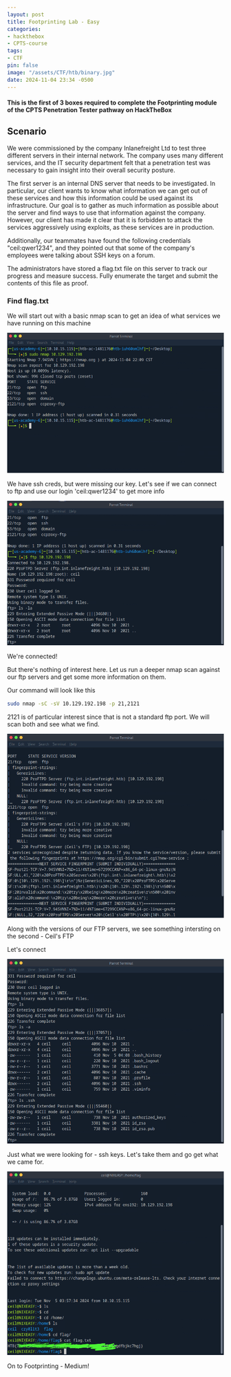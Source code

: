 ```yaml
---
layout: post
title: Footprinting Lab - Easy
categories:
- hackthebox
- CPTS-course 
tags:
- CTF
pin: false
image: "/assets/CTF/htb/binary.jpg"
date: 2024-11-04 23:34 -0500
---
```

#### This is the first of 3 boxes required to complete the Footprinting module of the CPTS Penetration Tester pathway on HackTheBox

## **Scenario**
 We were commissioned by the company Inlanefreight Ltd to test three different servers in their internal network. The company uses many different services, and the IT security department felt that a penetration test was necessary to gain insight into their overall security posture.

The first server is an internal DNS server that needs to be investigated. In particular, our client wants to know what information we can get out of these services and how this information could be used against its infrastructure. Our goal is to gather as much information as possible about the server and find ways to use that information against the company. However, our client has made it clear that it is forbidden to attack the services aggressively using exploits, as these services are in production.

Additionally, our teammates have found the following credentials "ceil:qwer1234", and they pointed out that some of the company's employees were talking about SSH keys on a forum.

The administrators have stored a flag.txt file on this server to track our progress and measure success. Fully enumerate the target and submit the contents of this file as proof.

### Find flag.txt

We will start out with a basic nmap scan to get an idea of what services we have running on this machine

![Initial scan](/assets/CTF/htb/footprinting/easy/first_scan.png)

We have ssh creds, but were missing our key. Let's see if we can connect to ftp and use our login 'ceil:qwer1234' to get more info

![Initial ftp](/assets/CTF/htb/footprinting/easy/initial_ftp.png)

We're connected!

But there's nothing of interest here. Let us run a deeper nmap scan against our ftp servers and get some more information on them.

Our command will look like this
```bash
sudo nmap -sC -sV 10.129.192.198 -p 21,2121
```

2121 is of particular interest since that is not a standard ftp port. We will scan both and see what we find. 

![Second ftp scan](/assets/CTF/htb/footprinting/easy/second_ftp_scan.png)

Along with the versions of our FTP servers, we see something intersting on the second - Ceil's FTP 

Let's connect

![ftp connected](/assets/CTF/htb/footprinting/easy/ftp_connect.png)

Just what we were looking for - ssh keys. Let's take them and go get what we came for.

![flag](/assets/CTF/htb/footprinting/easy/flag.png)

On to Footprinting - Medium!




